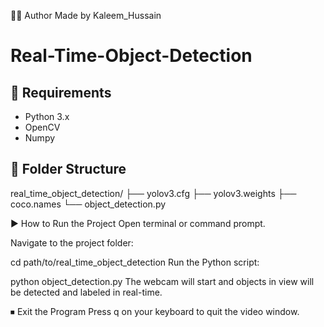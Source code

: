 👨‍💻 Author
Made by Kaleem_Hussain

# Real-Time-Object-Detection

## 🔧 Requirements
- Python 3.x
- OpenCV
- Numpy

## 📁 Folder Structure
real_time_object_detection/
├── yolov3.cfg
├── yolov3.weights
├── coco.names
└── object_detection.py

▶️ How to Run the Project
Open terminal or command prompt.

Navigate to the project folder:

cd path/to/real_time_object_detection
Run the Python script:

python object_detection.py
The webcam will start and objects in view will be detected and labeled in real-time.

⏹ Exit the Program
Press q on your keyboard to quit the video window.
